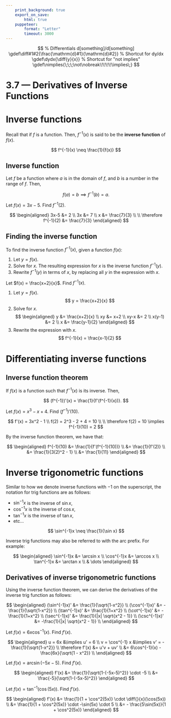 ```yaml
---
    print_background: true
    export_on_save:
        html: true
    puppeteer:
        format: "Letter"
        timeout: 3000
---
```


$$
    % Differentials d[something]/d[something]
    \gdef\diff#1#2{\frac{\mathrm{d}#1}{\mathrm{d}#2}}
	% Shortcut for dy/dx
    \gdef\dydx{\diff{y}{x}}
	% Shortcut for "not implies"
	\gdef\nimplies{\;\;\;\not\nobreak\!\!\!\!\implies\;}
$$

# 3.7 — Derivatives of Inverse Functions

# Inverse functions

Recall that if $f$ is a function. Then, $f^{-1}(x)$ is said to be the **inverse function** of $f(x)$.

<div><important>

$$
f^{-1}(x) \neq \frac{1}{f(x)}
$$

</important></div>

<div><def>

## Inverse function

Let $f$ be a function where $a$ is in the domain of $f$, and $b$ is a number in the range of $f$. Then,

$$
f(a) = b \implies f^{-1}(b) = a.
$$

</def></div>

<div><eg>

Let $f(x) = 3x-5$. Find $f^{-1}(2)$.

$$
\begin{aligned}
    3x-5 &= 2   \\
    3x &= 7 \\
    x &= \frac{7}{3}    \\
    \\
    \therefore f^{-1}(2) &= \frac{7}{3}
\end{aligned}
$$

</eg></div>

## Finding the inverse function

To find the inverse function $f^{-1}(x)$, given a function $f(x)$:

1. Let $y = f(x)$.
2. Solve for $x$.
   The resulting expression for $x$ is the inverse function $f^{-1}(y)$.
3. Rewrite $f^{-1}(y)$ in terms of $x$, by replacing all $y$ in the expression with $x$.

<div><eg>

Let $f(x) = \frac{x+2}{x}$. Find $f^{-1}(x)$.

1. Let $y = f(x)$.
   $$
   y = \frac{x+2}{x}
   $$
2. Solve for $x$.
   $$
   \begin{aligned}
       y &= \frac{x+2}{x}   \\
       xy &= x+2    \\
       xy-x &= 2    \\
       x(y-1) &= 2  \\
       x &= \frac{y-1}{2}
   \end{aligned}
   $$
3. Rewrite the expression with $x$.
   $$
   f^{-1}(x) = \frac{x-1}{2}
   $$

</eg></div>

# Differentiating inverse functions

<div><theo>

## Inverse function theorem

If $f(x)$ is a function such that $f^{-1}(x)$ is its inverse. Then,

$$
(f^{-1})'(x) = \frac{1}{f'(f^{-1}(x))}.
$$

</theo></div>

<div><eg>

Let $f(x) = x^3 - x + 4$. Find $(f^{-1})'(10)$.

$$
f'(x) = 3x^2 - 1    \\
f(2) = 2^3 - 2 + 4 = 10 \\
\\
\therefore f(2) = 10 \implies f^{-1}(10) = 2
$$

By the inverse function theorem, we have that:

$$
\begin{aligned}
    f^{-1}(10) &= \frac{1}{f'(f^{-1}(10))}  \\
    &= \frac{1}{f'(2)}  \\
    &= \frac{1}{3(2)^2 - 1} \\
    &= \frac{1}{11}
\end{aligned}
$$

</eg></div>

# Inverse trigonometric functions

Similar to how we denote inverse functions with $-1$ on the superscript, the notation for trig functions are as follows:

* $\sin^{-1} x$ is the inverse of $\sin x$,
* $\cos^{-1} x$ is the inverse of $\cos x$,
* $\tan^{-1} x$ is the inverse of $\tan x$,
* etc...

<div><important>

$$
\sin^{-1}x \neq \frac{1}{\sin x}
$$

</important></div>

<div><note>

Inverse trig functions may also be referred to with the $\text{arc}$ prefix. For example:

$$
\begin{aligned}
    \sin^{-1}x &= \arcsin x  \\
    \cos^{-1}x &= \arccos x  \\
    \tan^{-1}x &= \arctan x  \\
    & \dots
\end{aligned}
$$

</note></div>

<div><def>

## Derivatives of inverse trigonometric functions

Using the inverse function theorem, we can derive the derivatives of the inverse trig function as follows:

$$
\begin{aligned}
    (\sin^{-1}x)' &= \frac{1}{\sqrt{1-x^2}}  \\
    (\cos^{-1}x)' &= -\frac{1}{\sqrt{1-x^2}}  \\
    (\tan^{-1}x)' &= \frac{1}{1+x^2}  \\
    (\cot^{-1}x)' &= -\frac{1}{1+x^2}  \\
    (\sec^{-1}x)' &= \frac{1}{|x| \sqrt{x^2 - 1}}  \\
    (\csc^{-1}x)' &= -\frac{1}{|x| \sqrt{x^2 - 1}}  \\
\end{aligned}
$$

</def></div>

<div><eg>

Let $f(x) = 6x\cos^{-1}(x)$. Find $f'(x)$.

$$
\begin{aligned}
    u = 6x &\implies u' = 6 \\
    v = \cos^{-1} x &\implies v' = -\frac{1}{\sqrt{1-x^2}}
    \\
    \therefore f'(x) &= u'v + uv' \\
    &= 6\cos^{-1}(x) - \frac{6x}{\sqrt{1 - x^2}} \\
\end{aligned}
$$

</eg></div>

<div><eg>

Let $f(x) = \arcsin(-5x-5)$. Find $f'(x)$.

$$
\begin{aligned}
    f'(x) &= \frac{1}{\sqrt{1-(-5x-5)^2}} \cdot -5 \\
    &= \frac{-5}{\sqrt{1-(-5x-5)^2}}
\end{aligned}
$$

</eg></div>

<div><eg>

Let $f(x) = \tan^{-1}(\cos(5x))$. Find $f'(x)$.

$$
\begin{aligned}
    f'(x) &= \frac{1}{1 + \cos^2(5x)} \cdot \diff{}{x}(\cos(5x)) \\
    &= \frac{1}{1 + \cos^2(5x)} \cdot -\sin(5x) \cdot 5 \\
    &= - \frac{5\sin(5x)}{1 + \cos^2(5x)}
\end{aligned}
$$

</eg></div>
